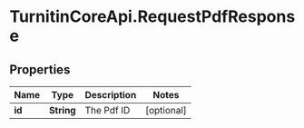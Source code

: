 # TurnitinCoreApi.RequestPdfResponse

## Properties

Name | Type | Description | Notes
------------ | ------------- | ------------- | -------------
**id** | **String** | The Pdf ID | [optional] 


